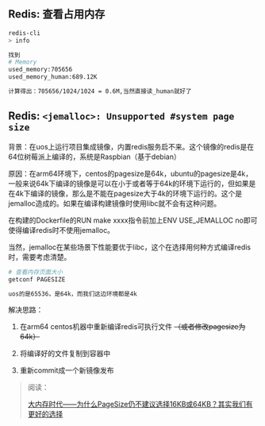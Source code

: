 ## Redis: 查看占用内存

```bash
redis-cli
> info

找到
# Memory
used_memory:705656
used_memory_human:689.12K

计算得出：705656/1024/1024 = 0.6M,当然直接读_human就好了
```

## Redis: `<jemalloc>: Unsupported #system page size`

背景：在uos上运行项目集成镜像，内置redis服务启不来。这个镜像的redis是在64位树莓派上编译的，系统是Raspbian（基于debian）

原因：在arm64环境下，centos的pagesize是64k，ubuntu的pagesize是4k，一般来说64k下编译的镜像是可以在小于或者等于64k的环境下运行的，但如果是在4k下编译的镜像，那么是不能在pagesize大于4k的环境下运行的。这个是jemalloc造成的。如果在编译构建镜像时使用libc就不会有这种问题。

在构建的Dockerfile的RUN make xxxx指令前加上ENV USE_JEMALLOC no即可使得编译redis时不使用jemalloc。

当然，jemalloc在某些场景下性能要优于libc，这个在选择用何种方式编译redis时，需要考虑清楚。

```bash
# 查看内存页面大小
getconf PAGESIZE

uos的是65536，是64k，而我们这边环境都是4k
```

解决思路：

1. 在arm64 centos机器中重新编译redis可执行文件 ~~（或者修改pagesize为64k）~~

2. 将编译好的文件复制到容器中
3. 重新commit成一个新镜像发布

> 阅读：
> 
> [大内存时代——为什么PageSize仍不建议选择16KB或64KB？其实我们有更好的选择](https://zhuanlan.zhihu.com/p/269906327)
